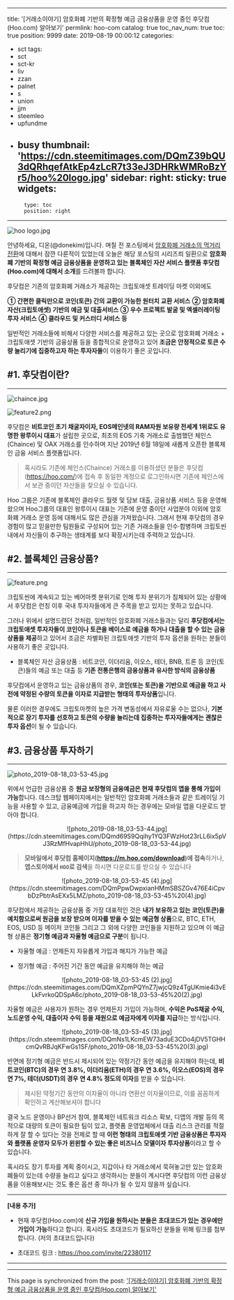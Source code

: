 
---
title: '[거래소이야기] 암호화폐 기반의 확정형 예금 금융상품을 운영 중인 후닷컴(Hoo.com) 알아보기'
permlink: hoo-com
catalog: true
toc_nav_num: true
toc: true
position: 9999
date: 2019-08-19 00:00:12
categories:
- sct
tags:
- sct
- sct-kr
- liv
- zzan
- palnet
- s
- union
- jjm
- steemleo
- upfundme
- busy
thumbnail: 'https://cdn.steemitimages.com/DQmZ39bQU3dQRhqefAtkEp4zLcR7t33eJ3DHRkWMRoBzYr5/hoo%20logo.jpg'
sidebar:
    right:
        sticky: true
widgets:
    -
        type: toc
        position: right
---


![hoo logo.jpg](https://cdn.steemitimages.com/DQmZ39bQU3dQRhqefAtkEp4zLcR7t33eJ3DHRkWMRoBzYr5/hoo%20logo.jpg)

안녕하세요, 디온(@donekim)입니다. 며칠 전 포스팅에서 [암호화폐 거래소의 먹거리 전환](https://www.steemcoinpan.com/sct/@donekim/2-0-pos)에 대해서 잠깐 다룬적이 있었는데 오늘은 해당 포스팅의 시리즈릐 일환으로 **암호화폐 기반의 확정형 예금 금융상품을 운영하고 있는 블록체인 자산 서비스 플랫폼 후닷컴(Hoo.com)에 대해서 소개**를 드려볼까 합니다.

후닷컴은 기존의 암호화폐 거래소가 제공하는 크립토애셋 트레이딩 마켓 이외에도 

**① 간편한 클릭만으로 코인(토큰) 간의 교환이 가능한 원터치 교환 서비스**
**② 암호화폐 자산(크립토애셋) 기반의 예금 및 대출서비스**
**③ 우수 프로젝트 발굴 및 엑셀러레이팅 투자 서비스**
**④ 클라우드 및 커스터디 서비스 등**

일반적인 거래소들에 비해서 다양한 서비스를 제공하고 있는 곳으로 암호화폐 거래소 + 크립토애셋 기반의 금융상품 등을 종합적으로 운영하고 있어 **조금은 안정적으로 토큰 수량 늘리기에 집중하고자 하는 투자자들**이 이용하기 좋은 곳입니다.

## #1. 후닷컴이란?
---
![chaince.jpg](https://cdn.steemitimages.com/DQmeBAsbQ6asFnXzWJi3G9TcKsVxqta2mz4VGyfZRNAwu15/chaince.jpg)

![feature2.png](https://cdn.steemitimages.com/DQmPNRNa1BzFErSrYQ6xeCpb49mzRsVRY3iBiVwq4NULgfR/feature2.png)

후닷컴은 **비트코인 초기 채굴자이자, EOS메인넷의 RAM자원 보유량 전세계 1위로도 유명한 왕루이시 대표**가 설립한 곳으로, 최초의 EOS 기축 거래소로 출범했던 체인스(Chaince) 및 OAX 거래소를 인수하며 지난 2019년 6월 18일에 새롭게 오픈한 블록체인 금융 서비스 플랫폼입니다. 

> 혹시라도 기존에 체인스(Chaince) 거래소를 이용하셨던 분들은 후닷컴(https://hoo.com/)에 접속 후 동일한 계정으로 로그인하시면 기존에 체인스에서 보관 중이던 자산들을 찾으실 수 있습니다.

Hoo 그룹은 기존에 블록체인 클라우드 월렛 및 담보 대출, 금융상품 서비스 등을 운영해 왔으며 Hoo그룹의 대표인 왕루이시 대표는 기존에 운영 중이던 사업분야 이외에 암호화폐 거래소 운영 등에 대해서도 많은 관심을 가져왔습니다. 그래서 현재 후닷컴의 경우 경험이 많고 믿을만한 팀원들로 구성되어 있는 기존 거래소들을 인수·합병하며 크립토씬 내에서 자신들이 추구하는 생태계를 보다 확장시키는데 주력하고 있습니다.


## #2. 블록체인 금융상품?
---

![feature.png](https://cdn.steemitimages.com/DQmYnsHs7a8qgraFRjbHgRv4tcEvqb9Q5iMc37ESmMX3aug/feature.png)

크립토씬에 계속되고 있는 베어마켓 분위기로 인해 투자 분위기가 침체되어 있는 상황에서 후닷컴은 런칭 이후 국내 투자자들에게 큰 주목을 받고 있지는 못하고 있습니다.

그러나 위에서 설명드렸던 것처럼, 일반적인 암호화폐 거래소들과는 달리 **후닷컴에서는 크립토애셋 투자자들이 코인이나 토큰을 베이스로 예금을 하거나 대출을 할 수 있는 금융상품을 제공**하고 있어서 조금은 차별화된 크립토애셋 기반의 투자 옵션을 원하는 분들이 사용하기 좋은 곳입니다.

- 블록체인 자산 금융상품 :  비트코인, 이더리움, 이오스, 테더, BNB, 트론 등 코인(토큰)들의 예금 또는 대출 등 **기존 전통은행의 금융상품과 유사한 방식의 금융상품**

후닷컴에서 운영하고 있는 금융상품의 경우, **코인(또는 토큰)을 기반으로 예금을 하고 사전에 약정된 수량의 토큰을 이자로 지급받는 형태의 투자상품**입니다.

물론 이러한 경우에도 크립토마켓의 높은 가격 변동성에서 자유로울 수는 없으나, **기본적으로 장기 투자를 선호하고 토큰의 수량을 늘리는데 집중하는 투자자들에게는 괜찮은 투자 옵션**이 될 수 있습니다. 

## #3. 금융상품 투자하기
---

![photo_2019-08-18_03-53-45.jpg](https://cdn.steemitimages.com/DQmfKMqZvW7xzXhHvLDSkKZhCEy29hXWGjZdUb6H84DfLs8/photo_2019-08-18_03-53-45.jpg)

위에서 언급한 금융상품 중 **원금 보장형의 금융예금은 현재 후닷컴의 앱을 통해 가입이 가능**합니다. 데스크탑 웹페이지에서는 일반적인 암호화폐 거래소들과 같은 트레이딩 기능을 사용할 수 있고, 금융예금에 가입을 하고자 하는 경우에는 모바일 앱을 다운로드 받아야 합니다. 


<center>![photo_2019-08-18_03-53-44.jpg](https://cdn.steemitimages.com/DQmd69S9Qqihy1YQ3FWzHot23rLL6ix5pVJ3RzMfHvapHhU/photo_2019-08-18_03-53-44.jpg)</center>

> **모바일에서 후닷컴 홈페이지(https://m.hoo.com/download)에 접속**하거나, **앱스토어에서 `HOO`로 검색**을 하시면 다운로드를 받으실 수 있습니다

<center>![photo_2019-08-18_03-53-45 (4).jpg](https://cdn.steemitimages.com/DQmPpwDwpxianHMmSBSZGv476E4iCpvbDzPbtrAsEXx5LMZ/photo_2019-08-18_03-53-45%20(4).jpg)</center>

후닷컴에서 제공하는 금융상품 중 가장 대표적인 것은 **내가 보유하고 있는 코인(토큰)을 예치함으로써 원금을 보장 받으며 이자를 받을 수 있는 예금형 상품**으로, BTC, ETH, EOS, USD 등 메이저 코인들 그리고 그 외에 다양한 코인들을 지원하고 있으며 이 예금형 상품은 **정기형 예금과 자율형 예금으로 구분**이 됩니다.

- 자율형 예금 : 언제든지 자유롭게 가입과 해지가 가능한 예금

- 정기형 예금 : 주어진 기간 동안 예금을 유지해야 하는 예금


<center>![photo_2019-08-18_03-53-45 (2).jpg](https://cdn.steemitimages.com/DQmXZpmPQYnZ7jwjcQ9z4TgUKmie4i3vELkFvrkoQDSpA6c/photo_2019-08-18_03-53-45%20(2).jpg)</center>

자율형 예금은 사용자가 원하는 경우 언제든지 가입이 가능하며, **수익은 PoS채굴 수익, 노드운영 수익, 대출이자 수익 등을 재원으로 예금자에게 이자를 지급**하는 방식입니다. 


<center>![photo_2019-08-18_03-53-45 (3).jpg](https://cdn.steemitimages.com/DQmNs1LKcmEW73aduE3CDo4jDV5TGHHcmQvRBJqKFwGs1SF/photo_2019-08-18_03-53-45%20(3).jpg)</center>

반면에 정기형 예금은 반드시 제시되어 있는 약정기간 동안 예금을 유지해야 하는데, **비트코인(BTC)의 경우 연 3.8%, 이더리움(ETH)의 경우 연 3.6%, 이오스(EOS)의 경우 연 7%, 테더(USDT)의 경우 연 4.8% 정도의 이자**를 받을 수 있습니다. 

> 제시된 약정기간 동안의 이자율이 아니라 연환산 이자율이므로, 이를 꼼꼼하게 확인하고 계산해보셔야 합니다

결국 노드 운영이나 BP선거 참여, 블록체인 네트워크 리소스 확보, 디앱의 개발 등의 목적으로 대량의 토큰이 필요한 팀이 있고, 플랫폼 운영업체에서 대출 리스크 관리를 적절하게 잘 할 수 있다는 것을 전제로 할 때 **이런 형태의 크립토애셋 기반 금융상품은 투자자와 플랫폼 운영자 모두가 윈윈할 수 있는 좋은 비즈니스 모델이자 투자상품**이라고 할 수 있습니다.

혹시라도 장기 투자를 계획 중이시고, 지갑이나 타 거래소에서 묵혀놓고만 있는 암호화폐들이 있는데 수량을 늘리고 싶다고 생각하시는 분들이 계시다면 후닷컴의 이런 금융상품을 이용해보시는 것도 좋은 옵션 중 하나가 될 수 있지 않을까 싶습니다.

---

**[내용 추가]**

- 현재 후닷컴(Hoo.com)에 **신규 가입을 원하시는 분들은 초대코드가 있는 경우에만 가입이 가능**하다고 합니다. 혹시라도 초대코드가 필요하신 분들을 위해 링크를 첨부합니다. (저의 초대코드입니다)

- 초대코드 링크 : https://hoo.com/invite/22380117

---

- - -

This page is synchronized from the post: ['[거래소이야기] 암호화폐 기반의 확정형 예금 금융상품을 운영 중인 후닷컴(Hoo.com) 알아보기'](https://steemit.com/@donekim/hoo-com)
